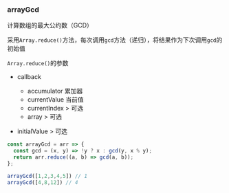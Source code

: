 ### arrayGcd

计算数组的最大公约数（GCD）

采用`Array.reduce()`方法，每次调用`gcd`方法（递归），将结果作为下次调用`gcd`的初始值

`Array.reduce()`的参数

- callback
  - accumulator 累加器
  - currentValue 当前值
  - currentIndex > 可选
  - array > 可选

- initialValue > 可选

```js
const arrayGcd = arr => {
  const gcd = (x, y) => !y ? x : gcd(y, x % y);
  return arr.reduce((a, b) => gcd(a, b));
};
```

```js
arrayGcd([1,2,3,4,5]) // 1
arrayGcd([4,8,12]) // 4
```
